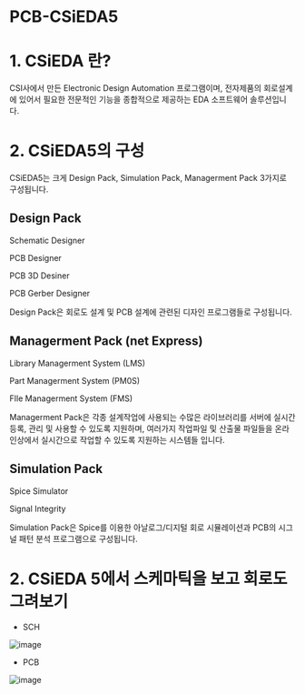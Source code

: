 # PCB-CSiEDA5
# 1. CSiEDA 란? 
CSI사에서 만든 Electronic Design Automation 프로그램이며, 전자제품의 회로설계에 있어서 필요한 전문적인 기능을 종합적으로 제공하는 EDA 소프트웨어 솔루션입니다.

# 2. CSiEDA5의 구성
CSiEDA5는 크게 Design Pack, Simulation Pack, Managerment Pack 3가지로 구성됩니다.

## Design Pack
Schematic Designer

PCB Designer

PCB 3D Desiner

PCB Gerber Designer

Design Pack은 회로도 설계 및 PCB 설계에 관련된 디자인 프로그램들로 구성됩니다.
## Managerment Pack (net Express)
Library Managerment System (LMS)

Part Managerment System (PM0S)

FIle Managerment System (FMS)

Managerment Pack은 각종 설계작업에 사용되는 수많은 라이브러리를 서버에 실시간 등록, 관리 및 사용할 수 있도록 지원하며, 여러가지 작업파일 및 산출물 파일들을 온라인상에서 실시간으로 작업할 수 있도록 지원하는 시스템들 입니다.
## Simulation Pack
Spice Simulator

Signal Integrity

Simulation Pack은 Spice를 이용한 아날로그/디지털 회로 시뮬레이션과 PCB의 시그널 패턴 분석 프로그램으로 구성됩니다.

# 2. CSiEDA 5에서 스케마틱을 보고 회로도 그려보기

- SCH

![image](https://github.com/hsy0511/PCB-CSiEDA5/assets/104752580/6b5083c6-fec6-4896-a103-3e20688129ce)

- PCB

![image](https://github.com/hsy0511/PCB-CSiEDA5/assets/104752580/dc4aaa2e-c1d6-419b-8fde-30018b741dc3)

